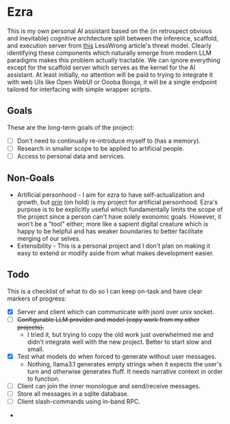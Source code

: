 # Ezra
This is my own personal AI assistant based on the (in retrospect obvious and inevitable) cognitive architecture split between the inference, scaffold, and execution server from [this](https://www.lesswrong.com/posts/6cWgaaxWqGYwJs3vj/a-basic-systems-architecture-for-ai-agents-that-do) LessWrong article's threat model. Clearly identifying these components which naturally emerge from modern LLM paradigms makes this problem actually tractable. We can ignore everything except for the scaffold server which serves as the kernel for the AI assistant. At least initially, no attention will be paid to trying to integrate it with web UIs like Open WebUI or Oooba Booga, it will be a single endpoint tailored for interfacing with simple wrapper scripts.

## Goals
These are the long-term goals of the project:
- [ ] Don't need to continually re-introduce myself to (has a memory).
- [ ] Research in smaller scope to be applied to artificial people.
- [ ] Access to personal data and services.

## Non-Goals
- Artificial personhood - I aim for ezra to have self-actualization and growth, but [orin](https://github.com/ConsciousCode/orin) (on hold) is my project for artificial personhood. Ezra's purpose is to be explicitly useful which fundamentally limits the scope of the project since a person can't have solely exonomic goals. However, it won't be a "tool" either; more like a sapient digital creature which is happy to be helpful and has weaker boundaries to better facilitate merging of our selves.
- Extensibility - This is a personal project and I don't plan on making it easy to extend or modify aside from what makes development easier.

## Todo
This is a checklist of what to do so I can keep on-task and have clear markers of progress:
- [x] Server and client which can communicate with jsonl over unix socket.
- [ ] ~~Configurable LLM provider and model (copy work from my other projects).~~
  - I tried it, but trying to copy the old work just overwhelmed me and didn't integrate well with the new project. Better to start slow and small.
- [x] Test what models do when forced to generate without user messages.
  - Nothing, llama3.1 generates empty strings when it expects the user's turn and otherwise generates fluff. It needs narrative context in order to function.
- [ ] Client can join the inner monologue and send/receive messages.
- [ ] Store all messages in a sqlite database.
- [ ] Client slash-commands using in-band RPC.
- 